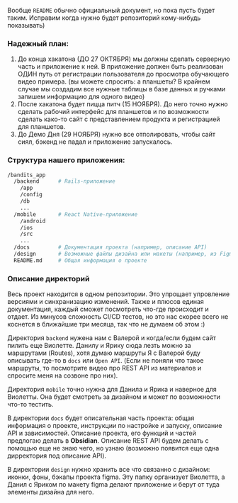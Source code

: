 
Вообще `README` обычно официальный документ, но пока пусть будет таким. Исправим когда нужно будет репозиторий кому-нибудь показывать)

### Надежный план:

1. До конца хакатона (ДО 27 ОКТЯБРЯ) мы должны сделать серверную часть и приложение к ней. В приложение должен быть реализован ОДИН путь от регистрации пользователя до просмотра обучающего видео примера. (вы можете спросить: а планшеты? В крайнем случае мы создадим все нужные таблицы в базе данных и ручками запишем информацию для одного видео)
2. После хакатона будет пицца питч (15 НОЯБРЯ). До него точно нужно сделать рабочий интерфейс для планшетов и по возможности сделать како-то сайт с представлением продукта и регистрацией для планшетов.
3. До Демо Дня (29 НОЯБРЯ) нужно все отполировать, чтобы сайт сиял, бэкенд не падал и приложение запускалось.


### Структура нашего приложения:

```bash
/bandits_app
  /backend      # Rails-приложение
    /app
    /config
    /db
    ...
  /mobile       # React Native-приложение
    /android
    /ios
    /src
    ...
  /docs         # Документация проекта (например, описание API)
  /design       # Возможные файлы дизайна или макеты (например, из Figma)
  README.md     # Общая информация о проекте
```

### Описание директорий

Весь проект находится в одном репозитории. Это упрощает упровление версиями и синхранизацию изменений. Также и плюсов единая документация, каждый сможет посмотреть что-где происходит и отдает. Из минусов сложность CI/CD тестов, но это нас скорее всего не коснется в ближайшие три месяца, так что не думаем об этом :)

Директория `backend` нужена нам с Валерой и когда/если будем сайт пилить еще Виолетте. Данилу и Ярику сюда лезть можно за маршрутами (Routes), хотя думаю маршруты Я с Валерой буду описывать где-то в `docs` или `Open API`. (Если не поняли что такое маршруты, то посмотрите видео про REST API из материалов и спросите меня на созвоне про них).

Директория `mobile` точно нужна для Данила и Ярика и наверное для Виолетты. Она будет смотреть за дизайном и может по возможности что-то тестить.

В директории `docs` будет описательная часть проекта: общая информация о проекте, инструкции по настройке и запуску, описание API и зависимостей. Описание проекта, его функций и частей предлогаю делать в **Obsidian**. Описание REST API будем делать с помощью еще не знаю чего, но узнаю (возможно появится еще одна дирректория под описание API).

В директории `design` нужно хранить все что связанно с дизайном: иконки, фоны, бэкапы проекта figma. Эту папку организует Виолетта, а Данил с Яриком по макету figma делают приложение и берут от туда элементы дизайна для него.
